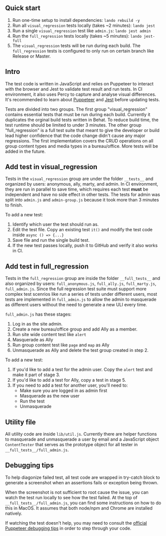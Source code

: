 ## Quick start
1. Run one-time setup to install dependencies: `lando rebuild -y`
1. Run all `visual_regression` tests locally (takes ~2 minutes): `lando jest`
1. Run a single `visual_regression` test like `admin.js`: `lando jest admin`
1. Run the `full_regression` tests locally (takes ~5 minutes): `lando jest-full`
1. The `visual_regression` tests will be run during each build. The `full_regression` tests is configured to only run on certain branch like Release or Master.

## Intro
The test code is written in JavaScript and relies on Puppeteer to interact with the browser and Jest to validate test result and run tests. In CI environment, it also uses Percy to capture and analyse visual differences. It's recommended to learn about [Puppeteer](https://developers.google.com/web/tools/puppeteer/get-started) and [Jest](https://jestjs.io/docs/getting-started) before updating tests.

Tests are divided into two groups. The first group "visual_regression" contains essential tests that must be run during each build. Currently it duplicates the orginal build tests written in Behat. To reduce build time, the test runtime should be limited to under 3 minutes. The other group "full_regression" is a full test suite that meant to give the developer or build lead higher confidence that the code change didn't cause any major regressions. The first implementation covers the CRUD operations on all group content types and media types in a bureau/office. More tests will be added in the future.
## Add test in visual_regression
Tests in the `visual_regression` group are under the folder `__tests__` and organized by users: anonymous, ally, marty, and admin. In CI environment, they are run in parallel to save time, which requires each test **must** be independent and have no side effect in other tests. The tests for admin was split into `admin.js` and `admin-group.js` because it took more than 3 minutes to finish.

To add a new test:
1. Identify which user the test should run as.
1. Edit the test file. Copy an existing test `it()` and modify the test code inside `async () => {...}`
1. Save file and run the single build test.
1. If the new test passes locally, push it to GitHub and verify it also works in CI. 

## Add test in full_regression
Tests in the `full_regression` group are inside the folder `__full_tests__` and also organized by users: `full_anonymous.js`, `full_ally.js`, `full_marty.js`, `full_admin.js`. Since the full regression test suite must support more complex test scenrios like run a series of tests under different users, most tests are implemented in `full_admin.js` to allow the admin to masquerade as different users without the need to generate a new ULI every time.

`full_admin.js` has these stages:

1. Log in as the site admin.
1. Create a new bureau/office group and add Ally as a member.
1. Run site wide content test like `alert`
1. Masquerade as Ally
1. Run group content test like `page` and `map` as Ally
1. Unmasquerade as Ally and delete the test group created in step 2.

To add a new test:

1. If you'd like to add a test for the admin user. Copy the `alert` test and make it part of stage 3.
1. If you'd like to add a test for Ally, copy a test in stage 5.
1. If you need to add a test for another user, you'll need to:
    - Make sure you are logged in as admin first
    - Masquerade as the new user
    - Run the test
    - Unmasquerade

## Utility file
All utility code are inside `lib/util.js`. Currently there are helper functions to masquerade and unmasquerade a user by email and a JavaScript object `ContentTester` that serves as the prototype object for all tester in `__full_tests__/full_admin.js`.

## Debugging tips
To help diagonize failed test, all test code are wrapped in try-catch block to generate a screenshot when an assertions fails or exception being thrown.

When the screenshot is not sufficient to root cause the issue, you can watch the test run locally to see how the test failed. At the top of `__full_tests__/full_admin.js`, you can find some instructions on how to do this in MacOS. It assumes that both node/npm and Chrome are installed natively.

If watching the test doesn't help, you may need to consult the [official Puppeteer debugging tips](https://developers.google.com/web/tools/puppeteer/debugging) in order to step through your code.